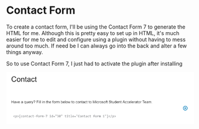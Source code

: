 # Contact Form

To create a contact form, I'll be using the Contact Form 7 to generate the HTML for me. Although this is pretty easy to set up in HTML, it's much easier for me to edit and configure using a plugin without having to mess around too much. If need be I can always go into the back and alter a few things anyway.

So to use Contact Form 7, I just had to activate the plugin after installing

![](../../../.gitbook/assets/image%20%28101%29.png)


